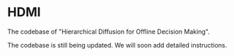 # HDMI
The codebase of "Hierarchical Diffusion for Offline Decision Making".

The codebase is still being updated. We will soon add detailed instructions.
